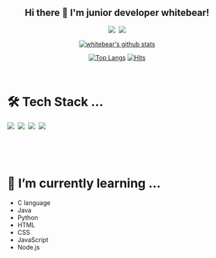 <div align = center>

## Hi there 👋 I'm junior developer whitebear!

<p>
<a href="https://www.instagram.com/wbear_thelayer/"><img src="https://img.shields.io/badge/Instagram-E4405F?style=flat-square&logo=Instagram&logoColor=white&link=https://www.instagram.com/wbear_thelayer/"/></a>&nbsp
<a href="mailto:wjs050518@gmail.com"><img src="https://img.shields.io/badge/Gmail-d14836?style=flat-square&logo=Gmail&logoColor=white&link=wjs050518@gmail.com"/></a>
</p>

[![whitebear's github stats](https://github-readme-stats.vercel.app/api?username=whitebear05)](https://github.com/anuraghazra/github-readme-stats)

[![Top Langs](https://github-readme-stats.vercel.app/api/top-langs/?username=whitebear05&theme=vue&layout=compact)](https://github.com/anuraghazra/github-readme-stats)
[![Hits](https://hits.seeyoufarm.com/api/count/incr/badge.svg?url=https%3A%2F%2Fgithub.com%2Fwhitebear05&count_bg=%2379C83D&title_bg=%23555555&icon=&icon_color=%23E7E7E7&title=hits&edge_flat=false)](https://hits.seeyoufarm.com)
<br><br><br>
</div>

<!--
**whitebear05/whitebear05** is a ✨ _special_ ✨ repository because its `README.md` (this file) appears on your GitHub profile.

Here are some ideas to get you started:

- 🔭 I’m currently working on ...
- 🌱 I’m currently learning ...
- 👯 I’m looking to collaborate on ...
- 🤔 I’m looking for help with ...
- 💬 Ask me about ...
- 📫 How to reach me: ...
- 😄 Pronouns: ...
- ⚡ Fun fact: ...
-->


# 🛠 Tech Stack ...
<p>
<img src="https://img.shields.io/badge/C-A8B9CC?style=flat-square&logo=C&logoColor=white"/></a>&nbsp
<img src="https://img.shields.io/badge/HTML5-E34F26?style=flat-square&logo=HTML5&logoColor=white"/></a>&nbsp
<img src="https://img.shields.io/badge/CSS3-1572B6?style=flat-square&logo=CSS3&logoColor=white"/></a>&nbsp
<img src="https://img.shields.io/badge/JavaScript-F7DF1E?style=flat-square&logo=JavaScript&logoColor=white"/></a>&nbsp
</p>

<br><br><br>

# 🌱 I’m currently learning ...
  - C language
  - Java
  - Python
  - HTML
  - CSS
  - JavaScript
  - Node.js


